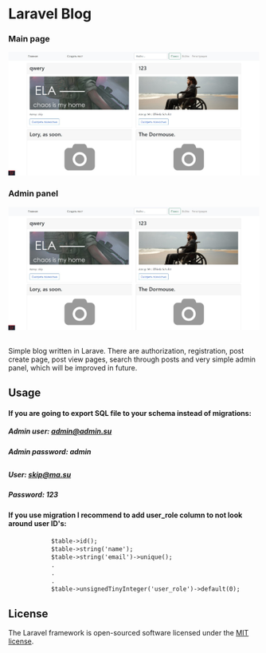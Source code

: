 # Laravel Blog
### Main page
![Main page](https://github.com/neiskip/larablog/blob/main/preview/1.jpg?raw=true)
### Admin panel
![Admin panel](https://github.com/neiskip/larablog/blob/main/preview/1.jpg?raw=true)

## 

Simple blog written in Larave. There are authorization, registration, post create page, post view pages, search through posts and very simple admin panel, which will be improved in future.

## Usage
#### If you are going to export SQL file to your schema instead of migrations:
##### Admin user: admin@admin.su
##### Admin password: admin
## 
##### User: skip@ma.su
##### Password: 123

#### If you use migration I recommend to add user_role column to not look around user ID's:

```
            $table->id();
            $table->string('name');
            $table->string('email')->unique();
            .
            .
            .
            $table->unsignedTinyInteger('user_role')->default(0);
```

## License

The Laravel framework is open-sourced software licensed under the [MIT license](https://opensource.org/licenses/MIT).
